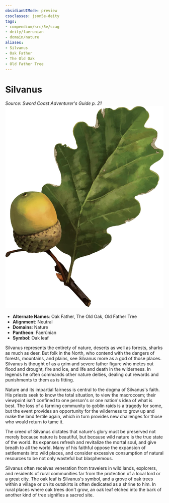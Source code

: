 ```yaml
---
obsidianUIMode: preview
cssclasses: json5e-deity
tags:
- compendium/src/5e/scag
- deity/faerunian
- domain/nature
aliases: 
- Silvanus
- Oak Father
- The Old Oak
- Old Father Tree
---
```

# Silvanus
*Source: Sword Coast Adventurer's Guide p. 21* 
![](/3-Mechanics/CLI/deities/img/scag-symbol-of-silvanus.webp#symbol)

- **Alternate Names**: Oak Father, The Old Oak, Old Father Tree
- **Alignment**: Neutral
- **Domains**: Nature
- **Pantheon**: Faerûnian
- **Symbol**: Oak leaf

Silvanus represents the entirety of nature, deserts as well as forests, sharks as much as deer. But folk in the North, who contend with the dangers of forests, mountains, and plains, see Silvanus more as a god of those places. Silvanus is thought of as a grim and severe father figure who metes out flood and drought, fire and ice, and life and death in the wilderness. In legends he often commands other nature deities, dealing out rewards and punishments to them as is fitting.

Nature and its impartial fairness is central to the dogma of Silvanus's faith. His priests seek to know the total situation, to view the macrocosm; their viewpoint isn't confined to one person's or one nation's idea of what is best. The loss of a farming community to goblin raids is a tragedy for some, but the event provides an opportunity for the wilderness to grow up and make the land fertile again, which in turn provides new challenges for those who would return to tame it.

The creed of Silvanus dictates that nature's glory must be preserved not merely because nature is beautiful, but because wild nature is the true state of the world. Its expanses refresh and revitalize the mortal soul, and give breath to all the world. Many of his faithful oppose the expansion of settlements into wild places, and consider excessive consumption of natural resources to be not only wasteful but blasphemous.

Silvanus often receives veneration from travelers in wild lands, explorers, and residents of rural communities far from the protection of a local lord or a great city. The oak leaf is Silvanus's symbol, and a grove of oak trees within a village or on its outskirts is often dedicated as a shrine to him. In rural places where oak trees don't grow, an oak leaf etched into the bark of another kind of tree signifies a sacred site.